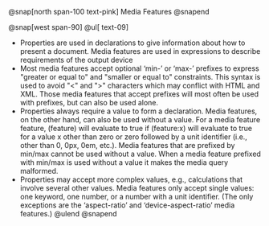 @snap[north span-100 text-pink]
Media Features
@snapend

@snap[west span-90]
@ul[ text-09]
- Properties are used in declarations to give information about how to present a document. Media features are used in expressions to describe requirements of the output device
- Most media features accept optional ‘min-’ or ‘max-’ prefixes to express "greater or equal to" and "smaller or equal to" constraints. This syntax is used to avoid "<" and ">" characters which may conflict with HTML and XML. Those media features that accept prefixes will most often be used with prefixes, but can also be used alone.
- Properties always require a value to form a declaration. Media features, on the other hand, can also be used without a value. For a media feature feature, (feature) will evaluate to true if (feature:x) will evaluate to true for a value x other than zero or zero followed by a unit identifier (i.e., other than 0, 0px, 0em, etc.). Media features that are prefixed by min/max cannot be used without a value. When a media feature prefixed with min/max is used without a value it makes the media query malformed.
- Properties may accept more complex values, e.g., calculations that involve several other values. Media features only accept single values: one keyword, one number, or a number with a unit identifier. (The only exceptions are the ‘aspect-ratio’ and ‘device-aspect-ratio’ media features.)
@ulend
@snapend